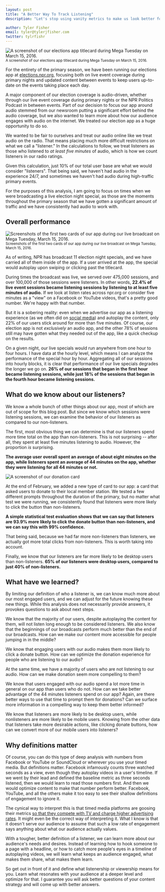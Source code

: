 ```yaml
---
layout: post
title: "A Better Way To Track Listening"
description: "Let's stop using vanity metrics to make us look better for advertisers and start really learning about our users."

author: Tyler Fisher
email: tyler@tylerjfisher.com
twitter: tylrfishr
---
```

<style>
    .entry section img {
        margin-bottom: 0;
    }
</style>

![A screenshot of our elections app titlecard during Mega Tuesday on March 15, 2016.](/img/posts/elections16-1.png)
<small>A screenshot of our elections app titlecard during Mega Tuesday on March 15, 2016.</small>

For the entirety of the primary season, we have been running our elections app at [elections.npr.org](http://elections.npr.org), focusing both on live event coverage during primary nights and updated content between events to keep users up-to-date on the events taking place each day.

A major component of our election coverage is audio-driven, whether through our live event coverage during primary nights or the NPR Politics Podcast in between events. Part of our decision to focus our app around audio stemmed from our newsroom putting a significant effort behind the audio coverage, but we also wanted to learn more about how our audience engages with audio on the internet. We treated our election app as a huge opportunity to do so.

We wanted to be fair to ourselves and treat our audio online like we treat audio on the radio. That means placing much more difficult restrictions on what we call a "listener." In the calculations to follow, we treat listeners as those who listened to _at least five minutes_ of audio, which is how we count listeners in our radio ratings.

Given this calculation, just 10% of our total user base are what we would consider "listeners". That being said, we haven't had audio in the experience 24/7, and sometimes we haven't had audio during high-traffic primary events.

For the purposes of this analysis, I am going to focus on times when we were broadcasting a live election night special, as those are the moments throughout the primary season that we have gotten a significant amount of traffic and we have consistently had audio to work with.

## Overall performance

![Screenshots of the first two cards of our app during our live broadcast on Mega Tuesday, March 15, 2016.](/img/posts/elections16-3.png)
<small>Screenshots of the first two cards of our app during our live broadcast on Mega Tuesday, March 15, 2016.</small>

As of writing, NPR has broadcast 11 election night specials, and we have carried all of them inside of the app. If a user arrived at the app, the special would autoplay upon swiping or clicking past the titlecard.

During times the broadcast was live, we served over 475,000 sessions, and over 100,000 of those sessions were listeners. In other words, **22.4% of live event sessions became listening sessions by listening to at least five minutes of audio.** If we look at listen rates across npr.org or consider five minutes as a "view" on a Facebook or YouTube videos, that's a pretty good number. We're happy with that number.

But it is a sobering reality: even when we advertise our app as a listening experience (as we often did on [social media](https://twitter.com/NPR/status/709912937931132928)) and autoplay the content, only 22% of our users stick around for more than five minutes. Of course, our election app is not _exclusively_ an audio app, and the other 78% of sessions still may have gotten what they needed out of the app, like a quick checkup on the results.

On a given night, our live specials would run anywhere from one hour to four hours. I have data at the hourly level, which means I can analyze the performance of the special hour by hour. Aggregating all of our sessions into hourly blocks, it is clear that performance of our live specials degrades the longer we go on. **26% of our sessions that began in the first hour became listening sessions, while just 18% of the sessions that began in the fourth hour became listening sessions.**

<div id="responsive-embed-20160516-elections16-audio-hourly">
</div>
<script src="https://apps.npr.org/dailygraphics/graphics/20160516-elections16-audio-hourly/js/lib/pym.js" type="text/javascript"></script>
<script type="text/javascript">
    var pymParent = new pym.Parent(
        'responsive-embed-20160516-elections16-audio-hourly',
        'https://apps.npr.org/dailygraphics/graphics/20160516-elections16-audio-hourly/child.html',
        {}
    );
</script>

## What do we know about our listeners?

We know a whole bunch of other things about our app, most of which are out of scope for this blog post. But since we know which sessions were listening sessions, we can examine the behavior of our listeners as compared to our non-listeners.

The first, most obvious thing we can determine is that our listeners spend more time total on the app than non-listeners. This is not surprising -- after all, they spent at least five minutes listening to audio. However, the proportion *is* surprising.

**The average user overall spent an average of about eight minutes on the app, while listeners spent an average of 44 minutes on the app, whether they were listening for all 44 minutes or not.**

![A screenshot of our donation card](/img/posts/elections16-2.png)

At the end of February, we added a new type of card to our app: a card that asked users to donate to their local member station. We tested a few different prompts throughout the duration of the primary, but no matter what test we were running, we consistently found that listeners were more likely to click the button than non-listeners.

**A simple statistical test evaluation shows that we can say that listeners are 93.9% more likely to click the donate button than non-listeners, and we can say this with 99% confidence.**

<div id="responsive-embed-20160516-elections16-audio-donate">
</div>
<script src="https://apps.npr.org/dailygraphics/graphics/20160516-elections16-audio-donate/js/lib/pym.js" type="text/javascript"></script>
<script type="text/javascript">
    var pymParent = new pym.Parent(
        'responsive-embed-20160516-elections16-audio-donate',
        'https://apps.npr.org/dailygraphics/graphics/20160516-elections16-audio-donate/child.html',
        {}
    );
</script>

That being said, because we had far more non-listeners than listeners, we actually got more total clicks from non-listeners. This is worth taking into account.


Finally, we know that our listeners are far more likely to be desktop users than non-listeners. **65% of our listeners were desktop users, compared to just 40% of non-listeners.**

## What have we learned?

By limiting our definition of who a listener is, we can know much more about our most engaged users, and we can adjust for the future knowing these new things. While this analysis does not necessarily provide answers, it provokes questions to ask about next steps.

We know that the majority of our users, despite autoplaying the content for them, will not listen long enough to be considered listeners. We also know that the beginnings of our broadcasts perform much better than the end of our broadcasts. How can we make our content more accessible for people jumping in in the middle?

We know that engaging users with our audio makes them more likely to click a donate button. How can we optimize the donation experience for people who are listening to our audio?

At the same time, we have a majority of users who are not listening to our audio. How can we make donation seem more compelling to them?

We know that users engaged with our audio spend a lot more time in general on our app than users who do not. How can we take better advantage of the 44 minutes listeners spend on our app? Again, are there better ways to use that time to prompt them for donations? Can we surface more information in a compelling way to keep them better informed?

We know that listeners are more likely to be desktop users, while nonlisteners are more likely to be mobile users. Knowing from the other data that listeners take more desirable actions, like clicking donate buttons, how can we convert more of our mobile users into listeners?

## Why definitions matter

Of course, you can do this type of deep analysis with numbers from Facebook or YouTube or SoundCloud or wherever you use your timed media. But definitions matter. Facebook infamously counts three watched seconds as a view, even though they autoplay videos in a user's timeline. If we went by their lead and defined the baseline metric as three seconds listened, then we would learn to read those numbers first. And then we would optimize content to make that number perform better. Facebook, YouTube, and all the others make it too easy to see their shallow definitions of engagement to ignore it.

The cynical way to interpret this is that timed media platforms are goosing their metrics [so that they compete with TV and charge higher advertising rates](http://gawker.com/internet-video-views-is-a-100-percent-bullshit-metric-1774349561). It might even be the correct way of interpreting it. What I know is that it doesn't serve our audience to assume that such a low rate of engagement says anything about what our audience actually values.

With a tougher, better definition of a listener, we can learn more about our audience's needs and desires. Instead of learning how to hook someone to a page with a headline, or how to catch more people's eyes in a timeline of autoplaying videos, we will learn what keeps an audience engaged, what makes them share, what makes them learn.

So get out in front of it and define what listenership or viewership means for you. Learn what resonates with your audience at a deeper level and optimize for that. I guarantee you will ask better questions of your content strategy and will come up with better answers.
